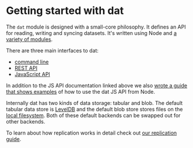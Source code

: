 # Getting started with dat

The `dat` module is designed with a small-core philosophy. It defines an API for reading, writing and syncing datasets. It's written using Node and [a variety of modules](https://github.com/maxogden/dat/blob/master/docs/modules.md).

There are three main interfaces to dat:

- [command line](https://github.com/maxogden/dat/blob/master/docs/cli-usage.md)
- [REST API](https://github.com/maxogden/dat/blob/master/docs/rest-api.md)
- [JavaScript API](https://github.com/maxogden/dat/blob/master/docs/js-api.md)

In addition to the JS API documentation linked above we also [wrote a guide that shows examples](https://github.com/maxogden/dat/blob/master/docs/using-dat-from-node.md) of how to use the dat JS API from Node.

Internally dat has two kinds of data storage: tabular and blob. The default tabular data store is [LevelDB](http://leveldb.org) and the default blob store stores files on the [local filesystem](https://github.com/mafintosh/fs-blob-store). Both of these default backends can be swapped out for other backends.


To learn about how replication works in detail check out [our replication guide](https://github.com/maxogden/dat/blob/master/docs/replication.md).